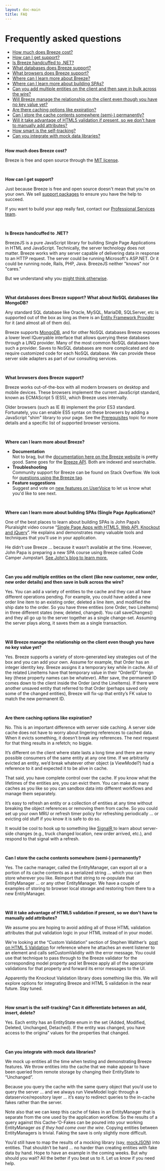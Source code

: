 ```yaml
---
layout: doc-main
title: FAQ
---
```

<h1>Frequently asked questions</h1>

<ul>
	<li><a href="#cost">How much does Breeze cost?</a></li>
	<li><a href="#support">How can I get support?</a></li>
	<li><a href="#handcuff">Is Breeze handcuffed to .NET?</a></li>
	<li><a href="#database">What databases does Breeze support?</a></li>
	<li><a href="#browsers">What browsers does Breeze support?</a></li>
	<li><a href="#learn-breeze">Where can I learn more about Breeze?</a></li>
	<li><a href="#learn-spa">Where can I learn more about building SPAs?</a></li>
	<li><a href="#multiple-entities">Can you add multiple entities on the client and then save in bulk across the wire?</a></li>
	<li><a href="#manage-relationship">Will Breeze manage the relationship on the client even though you have no key value yet?</a></li>
	<li><a href="#cache-options">Are there caching options like expiration?</a></li>
	<li><a href="#store-cache">Can I store the cache contents somewhere (semi-) permanently?</a></li>
	<li><a href="#html5-validation">Will it take advantage of HTML5 validation if present, so we don&#39;t have to manually add attributes?</a></li>
	<li><a href="#self-tracking">How smart is the self-tracking?</a></li>
	<li><a href="#mock-data-library">Can you integrate with mock data libraries? </a><br />
	&nbsp;</li>
</ul>

<p><strong><a id="cost" name="cost"></a>How much does Breeze cost?</strong></p>

<p>Breeze is free and open source through the <a href="http://opensource.org/licenses/mit-license.php" target="_blank">MIT license</a>.</p>

<p>&nbsp;</p>

<p><strong><a id="support" name="support"></a>How can I get support?</strong></p>

<p>Just because Breeze is free and open source doesn&#39;t mean that you&#39;re on your own. We sell <a href="http://www.breezejs.com/support">support packages</a> to ensure you have the help to succeed.</p>

<p>If you want to build your app really fast, contact our <a href="http://www.ideablade.com/professional-services/professional-services.aspx" target="_blank">Professional Services team</a>.</p>

<p>&nbsp;</p>

<p><strong><a id="handcuff" name="handcuff"></a>Is Breeze handcuffed to .NET?</strong></p>

<p>BreezeJS is a pure JavaScript library for building Single Page Applications in HTML and JavaScript. Technically, the server technology does not matter. Breeze works with any server capable of delivering data in response to an HTTP request. The server could be running Microsoft&#39;s ASP.NET. Or it could be running node, Rails, PHP, Java. BreezeJS neither &quot;knows&quot; nor &quot;cares.&quot;</p>

<p>But we understand why you <a href="http://www.breezejs.com/blog/handcuffed-microsoft">might think otherwise</a>.</p>

<p>&nbsp;</p>

<p><strong><a id="database" name="database"></a>What databases does Breeze support? What about NoSQL databases like MongoDB?</strong></p>

<p>Any standard SQL&nbsp;database like Oracle, MySQL, MariaDB, SQLServer, etc&nbsp;is supported out of the box as long as there is an <a href="http://msdn.microsoft.com/en-us/data/dd363565" target="_blank">Entity Framework Provider</a> for it (and almost all of them do).</p>

<p>Breeze supports <a href="/doc-node-mongodb">MongoDB</a>, and for other NoSQL databases Breeze&nbsp;exposes a lower level IQueryable interface that allows querying these databases through a LINQ provider. Many of the most common NoSQL databases have such a provider. Saves to NoSQL databases are more complicated and do require customized code for each NoSQL database. We can provide these server side adapters as part of our consulting services.</p>

<p>&nbsp;</p>

<p><strong><a id="browsers" name="browsers"></a>What browsers does Breeze support?</strong></p>

<p>Breeze works out-of-the-box with all&nbsp;modern browsers on desktop and mobile devices. These browsers implement the current JavaScript standard, known as ECMAScript 5 (ES5), which Breeze uses internally.</p>

<p>Older browsers (such as IE 8) implement the prior ES3 standard. Fortunately, you can enable ES5 syntax on these browsers by adding a JavaScript &quot;shim&quot; library to your page. See the&nbsp;<a href="/doc-js/prerequisites">Prerequisites</a> topic for more details and a specific list of supported browser versions.</p>

<p>&nbsp;</p>

<p><strong><a id="learn-breeze" name="learn-breeze"></a>Where can I learn more about Breeze?</strong></p>

<ul>
	<li><strong>Documentation</strong><br />
	Not to brag, but the <a href="/doc-main/">documentation here on the Breeze website</a> is pretty good. Same goes for the <a href="/doc-js/api-docs/index.html" target="_blank">Breeze API</a>. Both are indexed and searchable.</li>
	<li><strong>Troubleshooting</strong><br />
	Community support for Breeze can be found on Stack Overflow. We look for <a href="http://stackoverflow.com/questions/tagged/breeze" target="_blank">questions using the Breeze tag</a>.</li>
	<li><strong>Feature suggestions</strong><br />
	Suggest and vote on <a href="https://breezejs.uservoice.com/forums/173093-breeze-feature-suggestions" target="_blank">new features on UserVoice</a> to let us know what you&#39;d like to see next.</li>
</ul>

<p>&nbsp;</p>

<p><strong><a id="learn-spa" name="learn-spa"></a>Where can I learn more about building SPAs (Single Page Applications)?</strong></p>

<p>One of the best places to learn about building SPAs is John Papa&rsquo;s Pluralsight video course &ldquo;<a href="http://pluralsight.com/training/Courses/TableOfContents/spa" target="_blank">Single Page Apps with HTML5, Web API, Knockout and jQuery</a>&rdquo;. He explains and demonstrates many valuable tools and techniques that you&rsquo;ll use in your application.</p>

<p>He didn&rsquo;t use Breeze &hellip; because it wasn&rsquo;t available at the time. However, John Papa is preparing a new SPA course using Breeze called&nbsp;Code Camper Jumpstart. <a href="http://www.johnpapa.net/recent-presentation-on-spa-basics/" target="_blank">See John&#39;s blog to learn more.</a></p>

<p>&nbsp;</p>

<p><strong><a id="multiple-entities" name="multiple-entities"></a>Can you add multiple entities on the client (like new customer, new order, new order details) and then save in bulk across the wire? </strong></p>

<p>Yes. You can add a variety of entities to the cache and they can all have different operations pending. For example, you could have added a new order line item to an existing order, deleted a line item, and modified the ship date to the order. So you have three entities (one Order, two LineItems) in three different states (new, deleted, changed). You call saveChanges() and they all go up to the server together as a single change-set. Assuming the server plays along, it saves them as a single transaction.</p>

<p>&nbsp;</p>

<p><strong><a id="manage-relationship" name="manage-relationship"></a>Will Breeze manage the relationship on the client even though you have no key value yet?</strong></p>

<p>Yes. Breeze supports a variety of store-generated key strategies out of the box and you can add your own. Assume for example, that Order has an integer identity key. Breeze assigns it a temporary key while in cache. All of the related LineItems have that temporary value in their &ldquo;OrderID&rdquo; foreign key (these property names can be whatever). After save, the permanent ID comes down to the client inside the Order (and the LineItems). If there were another unsaved entity that referred to that Order (perhaps saved only some of the changed entities), Breeze will fix-up that entity&rsquo;s FK value to match the new permanent ID.</p>

<p>&nbsp;</p>

<p><strong><a id="cache-options" name="cache-options"></a>Are there caching options like expiration?</strong></p>

<p>No. This is an important difference with server side caching. A server side cache does not have to worry about lingering references to cached data. When it evicts something, it doesn&rsquo;t break any references. The next request for that thing results in a refetch; no biggie.</p>

<p>It&rsquo;s different on the client where state lasts a long time and there are many possible consumers of the same entity at any one time. If we arbitrarily evicted an entity, we&rsquo;d break whatever other object (a ViewModel?) had a reference to it and expected it to be alive in cache.</p>

<p>That said, you have complete control over the cache. If you know what the lifetimes of the entities are, you can evict them. You can make as many caches as you like so you can sandbox data into different workflows and manage them separately.</p>

<p>It&rsquo;s easy to refresh an entity or a collection of entities at any time without breaking the object references or removing them from cache. So you could set up your own MRU or refresh timer policy for refreshing periodically &hellip; or evicting old stuff if you know it is safe to do so.</p>

<p>It would be cool to hook up to something like <a href="https://github.com/SignalR/SignalR" target="_blank">SignalR </a>to learn about server-side changes (e.g., truck changed location, new order arrived, etc.), and respond to that signal with a refresh.</p>

<p>&nbsp;</p>

<p><strong><a id="store-cache" name="store-cache"></a>Can I store the cache contents somewhere (semi-) permanently?</strong></p>

<p>Yes. The cache manager, called the EntityManager, can export all or a portion of its cache contents as a serialized string &hellip; which you can then store wherever you like. Reimport that string to re-populate that EntityManager &hellip; or any other EntityManager. We have a couple of examples of storing to browser local storage and restoring from there to a new EntityManager.</p>

<p>&nbsp;</p>

<p><strong><a id="html5-validation" name="html5-validation"></a>Will it take advantage of HTML5 validation if present, so we don&#39;t have to manually add attributes?</strong></p>

<p>We assume you are hoping to avoid adding all of those HTML validation attributes that put validation logic in your HTML instead of in your model.</p>

<p>We&#39;re looking at the &ldquo;Custom Validation&rdquo; section of Stephen Walther&rsquo;s &nbsp;<a href="http://stephenwalther.com/archive/2012/03/13/html5-form-validation.aspx" target="_blank">post on HTML 5 Validation</a> for reference where he attaches an event listener to an element and calls setCustomValidity with the error message. You could use that technique to pass through to the Breeze validator for the corresponding model property and let Breeze apply all of the appropriate validations for that property and forward its error messages to the UI.</p>

<p>Apparently the&nbsp;Knockout&nbsp;Validation library does something like this.&nbsp;We will explore options for integrating Breeze and HTML 5 validation in the near future. Stay tuned.</p>

<p>&nbsp;</p>

<p><strong><a id="self-tracking" name="self-tracking"></a>How smart is the self-tracking? Can it differentiate between an add, insert, delete?</strong></p>

<p>Yes. Each entity has an EntityState enum in the set {Added, Modified, Deleted, Unchanged, Detached}. If the entity was changed, you have access to the origina&rdquo; values for the properties that changed.</p>

<p>&nbsp;</p>

<p><strong><a id="mock-data-library" name="mock-data-library"></a>Can you integrate with mock data libraries?</strong></p>

<p>We mock up entities all the time when testing and demonstrating Breeze features. We throw entities into the cache that we make appear to have been queried from remote storage by changing their EntityState to &ldquo;Unchanged&rdquo;.</p>

<p>Because you query the cache with the same query object that you&rsquo;d use to query the server &hellip; and we always run ViewModel logic through a dataservice/repository layer &hellip; it&rsquo;s easy to redirect queries to the in-cache fakes rather than the server.</p>

<p>Note also that we can keep this cache of fakes in an EntityManager that is separate from the one used by the application workflow. So the results of a query against this Cache-&lsquo;O-Fakes can be poured into your working EntityManager <em>as if they had come over the wire</em>. Copying entities between EntityManagers is trivial. Faking the save is only slightly more difficult.</p>

<p>You&rsquo;d still have to map the results of a mocking library (say, <a href="https://github.com/mennovanslooten/mockJSON" target="_blank">mockJSON</a>) into entities. That shouldn&rsquo;t be hard &hellip; no harder than creating entities with fake data by hand. Hope to have an example&nbsp;in the&nbsp;coming weeks. But&nbsp;why should you wait?&nbsp;All the better if you beat us to it. Let us know if you need help.</p>

<p>&nbsp;</p>

